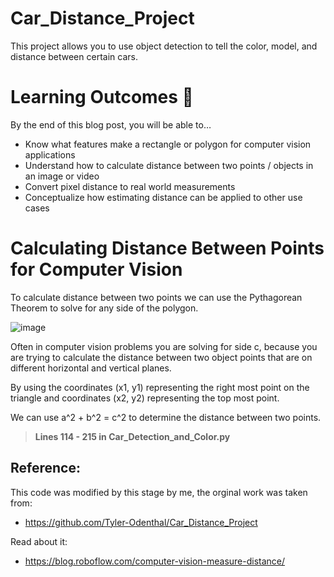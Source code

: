 # Car_Distance_Project
This project allows you to use object detection to tell the color, model, and distance between certain cars.

# Learning Outcomes 💫

By the end of this blog post, you will be able to…

- Know what features make a rectangle or polygon for computer vision applications
- Understand how to calculate distance between two points / objects in an image or video
- Convert pixel distance to real world measurements
- Conceptualize how estimating distance can be applied to other use cases

# Calculating Distance Between Points for Computer Vision

To calculate distance between two points we can use the Pythagorean Theorem to solve for any side of the polygon.

![image](https://user-images.githubusercontent.com/113200203/192389070-d8302ee0-dfe9-481e-8c5a-61f04dc45a7c.png)

Often in computer vision problems you are solving for side c, because you are trying to calculate the distance between two object points that are on different horizontal and vertical planes.  

By using the coordinates (x1, y1) representing the right most point on the triangle and coordinates (x2, y2) representing the top most point.

We can use a^2 + b^2 = c^2 to determine the distance between two points.

> **Lines 114 - 215 in Car_Detection_and_Color.py** 

## Reference:  
This code was modified by this stage by me, the orginal work was taken from:  
- https://github.com/Tyler-Odenthal/Car_Distance_Project

Read about it:
- https://blog.roboflow.com/computer-vision-measure-distance/